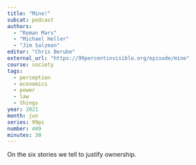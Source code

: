 ```yaml
---
title: "Mine!"
subcat: podcast
authors:
  - "Roman Mars"
  - "Michael Heller"
  - "Jim Salzman"
editor: "Chris Berube"
external_url: "https://99percentinvisible.org/episode/mine"
course: society
tags:
  - perception
  - economics
  - power
  - law
  - things
year: 2021
month: jun
series: 99pi
number: 449
minutes: 30
---
```


On the six stories we tell to justify ownership.
